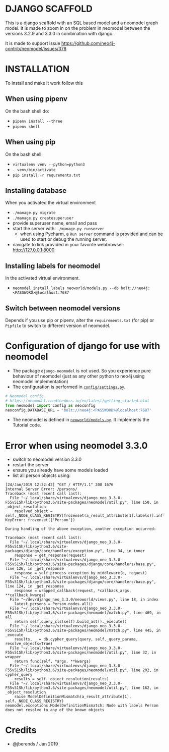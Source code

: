 # DJANGO SCAFFOLD

This is a django scaffold with an SQL based model and a neomodel graph model.
It is made to zoom in on the problem in neomodel between the versions 3.2.9 and 3.3.0 in combination with django.

It is made to support issue https://github.com/neo4j-contrib/neomodel/issues/378

# INSTALLATION

To install and make it work follow this

## When using pipenv 
On the bash shell do:

 * `pipenv install --three`
 * `pipenv shell`
 
## When using pip
On the bash shell: 

 * `virtualenv venv --python=python3`
 * `. venv/bin/activate`
 * `pip install -r requrements.txt`
 
## Installing database
When you activated the virtual environment

 * `./manage.py migrate`
 * `./manage.py createsuperuser`
 * provide superuser name, email and pass
 * start the server with: `./manage.py runserver`
   * when using Pycharm, a `Run server` command is provided and can be used to start or debug the running server.
 * navigate to link provided in your favorite webbrowser: http://127.0.0.1:8000

## Installing labels for neomodel
In the activated virtual environment.

 * `neomodel_install_labels neoworld/models.py --db bolt://neo4j:<PASSWORD>@localhost:7687`

## Switch between neomodel versions
Depends if you use pip or pipenv, alter the `requirements.txt` (for pip) or `Pipfile` to switch to different version of neomodel. 

# Configuration of django for use with neomodel
* The package `django-neomodel` is not used. So you experience pure behaviour of neomodel (just as any other python to neo4j using neomodel implementation)
* The configuration is performed in [`config/settings.py`](config/settings.py:L85).

```python
# Neomodel config
# https://neomodel.readthedocs.io/en/latest/getting_started.html
from neomodel import config as neoconfig
neoconfig.DATABASE_URL = 'bolt://neo4j:<PASSWORD>@localhost:7687'

```

* The neomodel is defined in [`neoworld/models.py`](neoworld/models.py). It implements the Tutorial code.

# Error when using neomodel 3.3.0

 * switch to neomodel version 3.3.0
 * restart the server
 * ensure you already have some models loaded
 * list all person objects using:  

```
[24/Jan/2019 12:32:42] "GET / HTTP/1.1" 200 1676
Internal Server Error: /persons/
Traceback (most recent call last):
  File "~/.local/share/virtualenvs/django_neo_3.3.0-F55v51Sh/lib/python3.6/site-packages/neomodel/util.py", line 150, in _object_resolution
    resolved_object = self._NODE_CLASS_REGISTRY[frozenset(a_result_attribute[1].labels)].inflate(
KeyError: frozenset({'Person'})

During handling of the above exception, another exception occurred:

Traceback (most recent call last):
  File "~/.local/share/virtualenvs/django_neo_3.3.0-F55v51Sh/lib/python3.6/site-packages/django/core/handlers/exception.py", line 34, in inner
    response = get_response(request)
  File "~/.local/share/virtualenvs/django_neo_3.3.0-F55v51Sh/lib/python3.6/site-packages/django/core/handlers/base.py", line 126, in _get_response
    response = self.process_exception_by_middleware(e, request)
  File "~/.local/share/virtualenvs/django_neo_3.3.0-F55v51Sh/lib/python3.6/site-packages/django/core/handlers/base.py", line 124, in _get_response
    response = wrapped_callback(request, *callback_args, **callback_kwargs)
  File "~/dev/django_neo_3.3.0/neoworld/views.py", line 18, in index
    latest_persons = Person.nodes.all()
  File "~/.local/share/virtualenvs/django_neo_3.3.0-F55v51Sh/lib/python3.6/site-packages/neomodel/match.py", line 469, in all
    return self.query_cls(self).build_ast()._execute()
  File "~/.local/share/virtualenvs/django_neo_3.3.0-F55v51Sh/lib/python3.6/site-packages/neomodel/match.py", line 445, in _execute
    results, _ = db.cypher_query(query, self._query_params, resolve_objects=True)
  File "~/.local/share/virtualenvs/django_neo_3.3.0-F55v51Sh/lib/python3.6/site-packages/neomodel/util.py", line 32, in wrapper
    return func(self, *args, **kwargs)
  File "~/.local/share/virtualenvs/django_neo_3.3.0-F55v51Sh/lib/python3.6/site-packages/neomodel/util.py", line 202, in cypher_query
    results = self._object_resolution(results)
  File "~/.local/share/virtualenvs/django_neo_3.3.0-F55v51Sh/lib/python3.6/site-packages/neomodel/util.py", line 162, in _object_resolution
    raise ModelDefinitionMismatch(a_result_attribute[1], self._NODE_CLASS_REGISTRY)
neomodel.exceptions.ModelDefinitionMismatch: Node with labels Person does not resolve to any of the known objects

```

# Credits

* @jberends / Jan 2019
